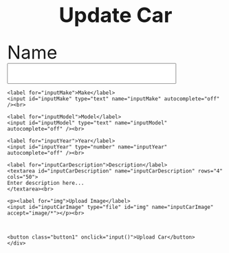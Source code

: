 <head>
<style>
  img{
    width:100px;
    }
</style>

</head>
<body">
<h1 class="heading">Update Car</h1>
  <div id="inputs">
    <label for="inputCarName">Name</label>
    <input id="inputCarName" type="text" name="inputCarName"/><br>

    <label for="inputMake">Make</label>
    <input id="inputMake" type="text" name="inputMake" autocomplete="off" /><br>

    <label for="inputModel">Model</label>
    <input id="inputModel" type="text" name="inputModel" autocomplete="off" /><br>

    <label for="inputYear">Year</label>
    <input id="inputYear" type="number" name="inputYear" autocomplete="off" /><br>

    <label for="inputCarDescription">Description</label>
    <textarea id="inputCarDescription" name="inputCarDescription" rows="4" cols="50">
    Enter description here...
    </textarea><br>

    <p><label for="img">Upload Image</label>
    <input id="inputCarImage" type="file" id="img" name="inputCarImage" accept="image/*"></p><br>
    


    <button class="button1" onclick="input()">Upload Car</button>
    </div>
  
  <script src="carupdate.js"></script>
</body>


<style>
#input {
    text-shadow: 0 1px 1px hsl(0 0% 0% / 20%);
}


a:focus,
a:hover {
  text-decoration-color: black;
}

input {
  font-size: 2em;
  padding: 0.2em 0.5em;
}   

label {
    font-size: 3em;
}
.heading{
  text-align: center;
  font-size: 3rem;
}

.button {
  background-color: #ad1616;
  color: white;
  text-align: center;
  transition-duration: 1s;
  cursor: pointer;
}

.button1 {
  background: transparent;
  border: none;
  border-radius: 12px;
  color: #ad1616; 
  font-size: 5em;
}

.button1:hover {
  transition-duration: 1s;
  background-color: #ad1616;
  color: white;
}
</style>
